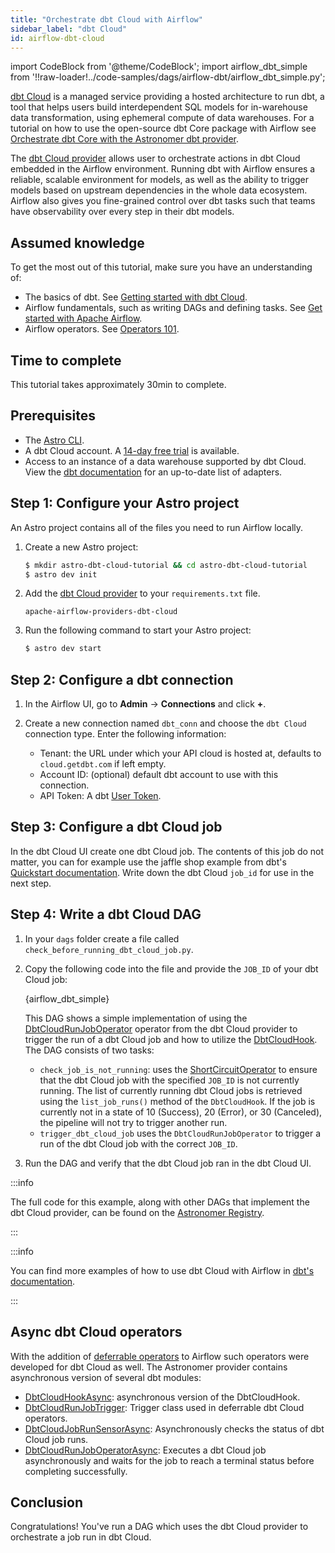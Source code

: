 ```yaml
---
title: "Orchestrate dbt Cloud with Airflow"
sidebar_label: "dbt Cloud"
id: airflow-dbt-cloud
---
```


<head>
  <meta name="description" content="Learn how to use the dbt Cloud Provider to orchestrate dbt Cloud with Airflow." />
  <meta name="og:description" content="Learn how to use the dbt Cloud Provider to orchestrate dbt Cloud with Airflow." />
</head>

import CodeBlock from '@theme/CodeBlock';
import airflow_dbt_simple from '!!raw-loader!../code-samples/dags/airflow-dbt/airflow_dbt_simple.py';

[dbt Cloud](https://getdbt.com/) is a managed service providing a hosted architecture to run dbt, a tool that helps users build interdependent SQL models for in-warehouse data transformation, using ephemeral compute of data warehouses. For a tutorial on how to use the open-source dbt Core package with Airflow see [Orchestrate dbt Core with the Astronomer dbt provider](airflow-dbt-cosmos.md).

The [dbt Cloud provider](https://registry.astronomer.io/providers/dbt-cloud) allows user to orchestrate actions in dbt Cloud embedded in the Airflow environment. Running dbt with Airflow ensures a reliable, scalable environment for models, as well as the ability to trigger models based on upstream dependencies in the whole data ecosystem. Airflow also gives you fine-grained control over dbt tasks such that teams have observability over every step in their dbt models.

## Assumed knowledge

To get the most out of this tutorial, make sure you have an understanding of:

- The basics of dbt. See [Getting started with dbt Cloud](https://docs.getdbt.com/guides/getting-started).
- Airflow fundamentals, such as writing DAGs and defining tasks. See [Get started with Apache Airflow](get-started-with-airflow.md).
- Airflow operators. See [Operators 101](what-is-an-operator.md).

## Time to complete

This tutorial takes approximately 30min to complete.

## Prerequisites

- The [Astro CLI](https://docs.astronomer.io/astro/cli).
- A dbt Cloud account. A [14-day free trial](https://www.getdbt.com/signup/) is available.
- Access to an instance of a data warehouse supported by dbt Cloud. View the [dbt documentation](https://docs.getdbt.com/docs/supported-data-platforms) for an up-to-date list of adapters.

## Step 1: Configure your Astro project

An Astro project contains all of the files you need to run Airflow locally.

1. Create a new Astro project:

    ```sh
    $ mkdir astro-dbt-cloud-tutorial && cd astro-dbt-cloud-tutorial
    $ astro dev init
    ```

2. Add the [dbt Cloud provider](https://registry.astronomer.io/providers/dbt-cloud) to your `requirements.txt` file.

    ```text
    apache-airflow-providers-dbt-cloud
    ```

3. Run the following command to start your Astro project:

    ```sh
    $ astro dev start
    ```

## Step 2: Configure a dbt connection

1. In the Airflow UI, go to **Admin** -> **Connections** and click **+**. 

2. Create a new connection named `dbt_conn` and choose the `dbt Cloud` connection type. Enter the following information:

    - Tenant: the URL under which your API cloud is hosted at, defaults to `cloud.getdbt.com` if left empty.
    - Account ID: (optional) default dbt account to use with this connection.
    - API Token: A dbt [User Token](https://docs.getdbt.com/docs/dbt-cloud-apis/user-tokens).

## Step 3: Configure a dbt Cloud job

In the dbt Cloud UI create one dbt Cloud job. The contents of this job do not matter, you can for example use the jaffle shop example from dbt's [Quickstart documentation](https://docs.getdbt.com/docs/quickstarts/overview). Write down the dbt Cloud `job_id` for use in the next step.

## Step 4: Write a dbt Cloud DAG

1. In your `dags` folder create a file called `check_before_running_dbt_cloud_job.py`.

2. Copy the following code into the file and provide the `JOB_ID` of your dbt Cloud job:

    <CodeBlock language="python">{airflow_dbt_simple}</CodeBlock>

    This DAG shows a simple implementation of using the [DbtCloudRunJobOperator](https://registry.astronomer.io/providers/dbt-cloud/modules/dbtcloudrunjoboperator) operator from the dbt Cloud provider to trigger the run of a dbt Cloud job and how to utilize the [DbtCloudHook](https://registry.astronomer.io/providers/dbt-cloud/modules/dbtcloudhook). The DAG consists of two tasks:

    - `check_job_is_not_running`: uses the [ShortCircuitOperator](https://registry.astronomer.io/providers/apache-airflow/modules/shortcircuitoperator) to ensure that the dbt Cloud job with the specified `JOB_ID` is not currently running. The list of currently running dbt Cloud jobs is retrieved using the `list_job_runs()` method of the `DbtCloudHook`. If the job is currently not in a state of 10 (Success), 20 (Error), or 30 (Canceled), the pipeline will not try to trigger another run.
    - `trigger_dbt_cloud_job` uses the `DbtCloudRunJobOperator` to trigger a run of the dbt Cloud job with the correct `JOB_ID`.

3. Run the DAG and verify that the dbt Cloud job ran in the dbt Cloud UI.

:::info

The full code for this example, along with other DAGs that implement the dbt Cloud provider, can be found on the [Astronomer Registry](https://registry.astronomer.io/dags?providers=dbt+Cloud&page=1). 

:::

:::info

You can find more examples of how to use dbt Cloud with Airflow in [dbt's documentation](https://docs.getdbt.com/guides/orchestration/airflow-and-dbt-cloud/1-airflow-and-dbt-cloud).

:::

## Async dbt Cloud operators

With the addition of [deferrable operators](deferrable-operators.md) to Airflow such operators were developed for dbt Cloud as well. 
The Astronomer provider contains asynchronous version of several dbt modules:

- [DbtCloudHookAsync](https://registry.astronomer.io/providers/astronomer-providers/modules/dbtcloudhookasync): asynchronous version of the DbtCloudHook.
- [DbtCloudRunJobTrigger](https://registry.astronomer.io/providers/astronomer-providers/modules/dbtcloudrunjobtrigger): Trigger class used in deferrable dbt Cloud operators.
- [DbtCloudJobRunSensorAsync](https://registry.astronomer.io/providers/astronomer-providers/modules/dbtcloudjobrunsensorasync): Asynchronously checks the status of dbt Cloud job runs.
- [DbtCloudRunJobOperatorAsync](https://registry.astronomer.io/providers/astronomer-providers/modules/dbtcloudrunjoboperatorasync): Executes a dbt Cloud job asynchronously and waits for the job to reach a terminal status before completing successfully.

## Conclusion

Congratulations! You've run a DAG which uses the dbt Cloud provider to orchestrate a job run in dbt Cloud.